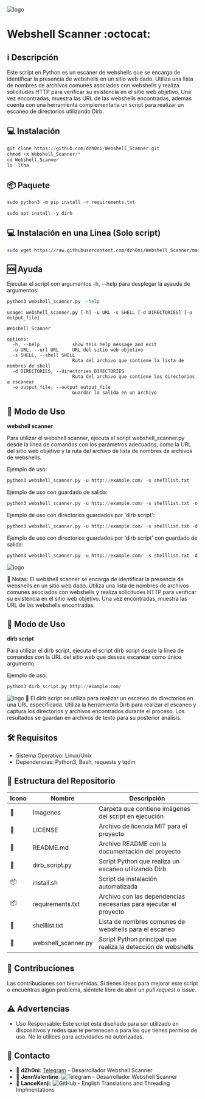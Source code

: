 ﻿![logo](https://multianime.com.mx/wp-content/uploads/2020/08/anime-404-gomen-.jpg)

# Webshell Scanner :octocat:

## :information_source: Descripción
Este script en Python es un escáner de webshells que se encarga de identificar 
la presencia de webshells en un sitio web dado. Utiliza una lista de nombres 
de archivos comunes asociados con webshells y realiza solicitudes HTTP para 
verificar su existencia en el sitio web objetivo. Una vez encontradas, 
muestra las URL de las webshells encontradas, ademas cuenta con una herramienta 
complementaria un script para realizar un escaneo de directorios utilizando Dirb.

## :computer: Instalación
```python
git clone https://github.com/dzh0ni/Webshell_Scanner.git
chmod +x Webshell_Scanner/*
cd Webshell_Scanner
ls -ltha
```

## :package: Paquete
```python
sudo python3 -m pip install -r requirements.txt 
```
```python
sudo apt install -y dirb
```

## :computer: Instalación en una Línea (Solo script)
```bash
sudo wget https://raw.githubusercontent.com/dzh0ni/Webshell_Scanner/main/install.sh -O - | sudo bash && sudo rm -rf wget-log*
```

## :sos: Ayuda 

Ejecutar el script con argumentos -h, --help para desplegar la ayauda de argumentos:

```python
python3 webshell_scanner.py --help
```
```
usage: webshell_scanner.py [-h] -u URL -s SHELL [-d DIRECTORIES] [-o output_file]

Webshell Scanner

options:
  -h, --help            show this help message and exit
  -u URL, --url URL     URL del sitio web objetivo
  -s SHELL, --shell SHELL
                        Ruta del archivo que contiene la lista de nombres de shell
  -d DIRECTORIES, --directories DIRECTORIES
                        Ruta del archivo que contiene los directorios a escanear
  -o output_file, --output output_file
                        Guardar la salida en un archivo
```

## :rocket: Modo de Uso
**webshell scanner**

Para utilizar el webshell scanner, ejecuta el script webshell_scanner.py desde la línea de comandos con los parámetros adecuados, como la URL del sitio web objetivo y la ruta del archivo de lista de nombres de archivos de webshells.

Ejemplo de uso:

```python
python3 webshell_scanner.py -u http://example.com/ -s shelllist.txt
```

Ejemplo de uso con guardado de salida:

```python
python3 webshell_scanner.py -u http://example.com/ -s shelllist.txt -o Posibles_shells.txt
```

Ejemplo de uso con directorios guardados por 'dirb script':
```python
python3 webshell_scanner.py -u http://example.com/ -s shelllist.txt -d directorios_encontrados.txt
```

Ejemplo de uso con directorios guardados por 'dirb script' con guardado de salida:

```python
python3 webshell_scanner.py -u http://example.com/ -s shelllist.txt -d directorios_encontrados.txt -o Posibles_shells.txt
```
![logo](https://github.com/dzh0ni/Webshell_Scanner/blob/main/Imagenes/webshell_scanner.jpg)

:memo: Notas: El webshell scanner se encarga de identificar la presencia de webshells en un sitio web dado. Utiliza una lista de nombres de archivos comunes asociados con webshells y realiza solicitudes HTTP para verificar su existencia en el sitio web objetivo. Una vez encontradas, muestra las URL de las webshells encontradas.

## :rocket: Modo de Uso 
**dirb script**

Para utilizar el dirb script, ejecuta el script dirb script desde la línea de comandos con la URL del sitio web que deseas escanear como único argumento.

Ejemplo de uso:

```python
python3 dirb_script.py http://example.com/
```
![logo](https://github.com/dzh0ni/Webshell_Scanner/blob/main/Imagenes/dirb_script.jpg)
:memo: El dirb script se utiliza para realizar un escaneo de directorios en una URL especificada. Utiliza la herramienta Dirb para realizar el escaneo y captura los directorios y archivos encontrados durante el proceso. Los resultados se guardan en archivos de texto para su posterior análisis.

## :hammer_and_wrench: Requisitos 

- Sistema Operativo: Linux/Unix
- Dependencias: Python3, Bash, requests y tqdm

## :open_file_folder: Estructura del Repositorio

| Icono            | Nombre              | Descripción                                      |
|------------------|---------------------|--------------------------------------------------|
| :file_folder:    | Imagenes            | Carpeta que contiene imágenes del script en ejecución |
| :page_facing_up: | LICENSE             | Archivo de licencia MIT para el proyecto         |
| :book:           | README.md           | Archivo README con la documentación del proyecto |
| :page_facing_up: | dirb_script.py      | Script Python que realiza un escaneo utilizando Dirb |
| :package:        | install.sh          | Script de instalación automatizada               |
| :package:        | requirements.txt    | Archivo con las dependencias necesarias para ejecutar el proyecto |
| :book:           | shelllist.txt       | Lista de nombres comunes de webshells para el escaneo |
| :page_facing_up: | webshell_scanner.py | Script Python principal que realiza la detección de webshells |

## :star2: Contribuciones

Las contribuciones son bienvenidas. Si tienes ideas para mejorar este script o encuentras algún problema, siéntete libre de abrir un *pull request* o *issue*.

## :warning: Advertencias

- Uso Responsable: Este script está diseñado para ser utilizado en dispositivos y redes que te pertenecen o para las que tienes permiso de uso. No lo utilices para actividades no autorizadas.

## :email: Contacto 
* :busts_in_silhouette: **dZh0ni**: [Telegram](https://t.me/dZh0ni_Dev) - Desarrollador Webshell Scanner
* :busts_in_silhouette: **JennValentine**: ![Telegram](https://t.me/JennValentine) - Desarrollador Webshell Scanner 
* :busts_in_silhouette: **LanceKenji**: ![GitHub](https://github.com/lancekenji) - English Translations and Threading Implmentations 
